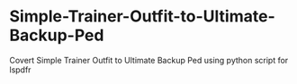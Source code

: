 # Simple-Trainer-Outfit-to-Ultimate-Backup-Ped
Covert Simple Trainer Outfit to Ultimate Backup Ped using python script for lspdfr
